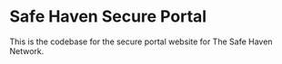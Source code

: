 # Safe Haven Secure Portal

This is the codebase for the secure portal website for The Safe Haven Network.  

